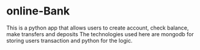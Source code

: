 # online-Bank
This is a python app that allows users to create account, check balance, make transfers and deposits
The technologies used here are mongodb for storing users transaction and python for the logic.

